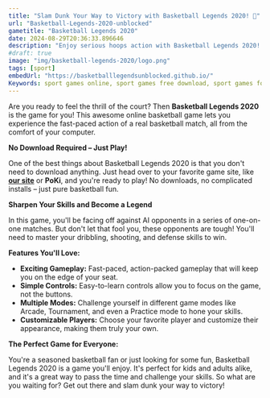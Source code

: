 ```yaml
---
title: "Slam Dunk Your Way to Victory with Basketball Legends 2020! 🏀"
url: "Basketball-Legends-2020-unblocked"
gametitle: "Basketball Legends 2020"
date: 2024-08-29T20:36:33.896646
description: "Enjoy serious hoops action with Basketball Legends 2020! This exciting online basketball game is perfect for kids and adults alike. Play for free and show off your skills!"
#draft: true
image: "img/basketball-legends-2020/logo.png"
tags: [sport]
embedUrl: "https://basketballlegendsunblocked.github.io/"
Keywords: sport games online, sport games free download, sport games for kids, sports games free, basketball legends 2020 unblocked, basketball legends unblocked, basketball legends 2020 poki, basketball legends 2021, basketball legends 2020 wtf, basketball legends 2019, basketball legends 2020 unblocked 66, y8 basketball legends 2020
---
```


Are you ready to feel the thrill of the court? Then **Basketball Legends 2020** is the game for you! This awesome online basketball game lets you experience the fast-paced action of a real basketball match, all from the comfort of your computer. 

**No Download Required – Just Play!**

One of the best things about Basketball Legends 2020 is that you don't need to download anything. Just head over to your favorite game site, like **[our site](https://online-generator.github.io/unblockedgames/)** or **PoKi**, and you're ready to play! No downloads, no complicated installs – just pure basketball fun.

**Sharpen Your Skills and Become a Legend**

In this game, you'll be facing off against AI opponents in a series of one-on-one matches.  But don't let that fool you, these opponents are tough!  You'll need to master your dribbling, shooting, and defense skills to win.  

**Features You'll Love:**

* **Exciting Gameplay:**  Fast-paced, action-packed gameplay that will keep you on the edge of your seat.
* **Simple Controls:**  Easy-to-learn controls allow you to focus on the game, not the buttons.
* **Multiple Modes:**  Challenge yourself in different game modes like Arcade, Tournament, and even a Practice mode to hone your skills.
* **Customizable Players:**  Choose your favorite player and customize their appearance, making them truly your own. 

**The Perfect Game for Everyone:**

You're a seasoned basketball fan or just looking for some fun, Basketball Legends 2020 is a game you'll enjoy. It's perfect for kids and adults alike, and it's a great way to pass the time and challenge your skills.  So what are you waiting for?  Get out there and slam dunk your way to victory! 
